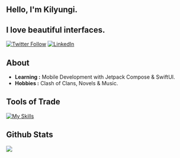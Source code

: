 ## <div align="left">Hello, I'm Kilyungi.</div> 
## <div align="left">I love beautiful interfaces.</div>

[![Twitter Follow](https://img.shields.io/badge/Twitter-1DA1F2?style=for-the-badge&logo=twitter&logoColor=white)](https://twitter.com/kilyungi_) 
[![LinkedIn](https://img.shields.io/badge/LinkedIn-0077B5?style=for-the-badge&logo=linkedin&logoColor=white)](https://linkedin.com/in/victor-kilyungi) 

## About

-  **Learning :** Mobile Development with Jetpack Compose & SwiftUI.
-  **Hobbies :** Clash of Clans, Novels & Music.

## Tools of Trade
<!-- Tailwind.css, React.js -->
<!-- MongoDB, MySQL, Node.js -->
[![My Skills](https://skillicons.dev/icons?i=html,css,js,vscode,androidstudio,dart,flutter,kotlin)](https://skillicons.dev)


## Github Stats 
<img src="https://github-readme-stats.vercel.app/api?username=devkilyungi&show_icons=true&count_private=true&hide_border=true" align="center" />
